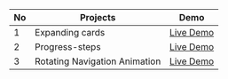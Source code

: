 | No  | Projects | Demo |
|---| ---------- | ------------- |
|1| Expanding cards  | [Live Demo](https://sahibxaae.github.io/HtmlCssJavascriptProjects/expanding%20cards/)  |
|2| Progress-steps | [Live Demo](https://sahibxaae.github.io/HtmlCssJavascriptProjects/progress-steps/) |
|3| Rotating Navigation Animation| [Live Demo](https://sahibxaae.github.io/HtmlCssJavascriptProjects/rotating%20nav%20animation/) |
